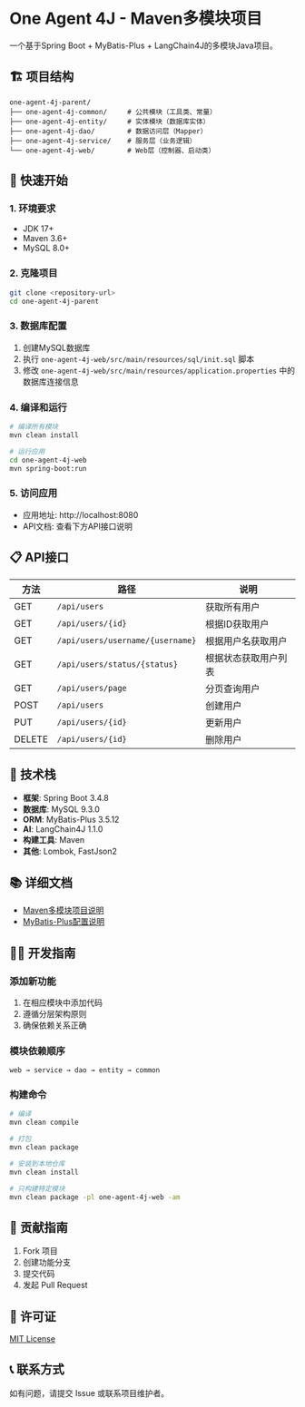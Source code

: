 # One Agent 4J - Maven多模块项目

一个基于Spring Boot + MyBatis-Plus + LangChain4J的多模块Java项目。

## 🏗️ 项目结构

```
one-agent-4j-parent/
├── one-agent-4j-common/     # 公共模块（工具类、常量）
├── one-agent-4j-entity/     # 实体模块（数据库实体）
├── one-agent-4j-dao/        # 数据访问层（Mapper）
├── one-agent-4j-service/    # 服务层（业务逻辑）
└── one-agent-4j-web/        # Web层（控制器、启动类）
```

## 🚀 快速开始

### 1. 环境要求
- JDK 17+
- Maven 3.6+
- MySQL 8.0+

### 2. 克隆项目
```bash
git clone <repository-url>
cd one-agent-4j-parent
```

### 3. 数据库配置
1. 创建MySQL数据库
2. 执行 `one-agent-4j-web/src/main/resources/sql/init.sql` 脚本
3. 修改 `one-agent-4j-web/src/main/resources/application.properties` 中的数据库连接信息

### 4. 编译和运行
```bash
# 编译所有模块
mvn clean install

# 运行应用
cd one-agent-4j-web
mvn spring-boot:run
```

### 5. 访问应用
- 应用地址: http://localhost:8080
- API文档: 查看下方API接口说明

## 📋 API接口

| 方法 | 路径 | 说明 |
|------|------|------|
| GET | `/api/users` | 获取所有用户 |
| GET | `/api/users/{id}` | 根据ID获取用户 |
| GET | `/api/users/username/{username}` | 根据用户名获取用户 |
| GET | `/api/users/status/{status}` | 根据状态获取用户列表 |
| GET | `/api/users/page` | 分页查询用户 |
| POST | `/api/users` | 创建用户 |
| PUT | `/api/users/{id}` | 更新用户 |
| DELETE | `/api/users/{id}` | 删除用户 |

## 🔧 技术栈

- **框架**: Spring Boot 3.4.8
- **数据库**: MySQL 9.3.0
- **ORM**: MyBatis-Plus 3.5.12
- **AI**: LangChain4J 1.1.0
- **构建工具**: Maven
- **其他**: Lombok, FastJson2

## 📚 详细文档

- [Maven多模块项目说明](Maven多模块项目说明.md)
- [MyBatis-Plus配置说明](MyBatis-Plus配置说明.md)

## 🏃‍♂️ 开发指南

### 添加新功能
1. 在相应模块中添加代码
2. 遵循分层架构原则
3. 确保依赖关系正确

### 模块依赖顺序
```
web → service → dao → entity → common
```

### 构建命令
```bash
# 编译
mvn clean compile

# 打包
mvn clean package

# 安装到本地仓库
mvn clean install

# 只构建特定模块
mvn clean package -pl one-agent-4j-web -am
```

## 🤝 贡献指南

1. Fork 项目
2. 创建功能分支
3. 提交代码
4. 发起 Pull Request

## 📄 许可证

[MIT License](LICENSE)

## 📞 联系方式

如有问题，请提交 Issue 或联系项目维护者。 
